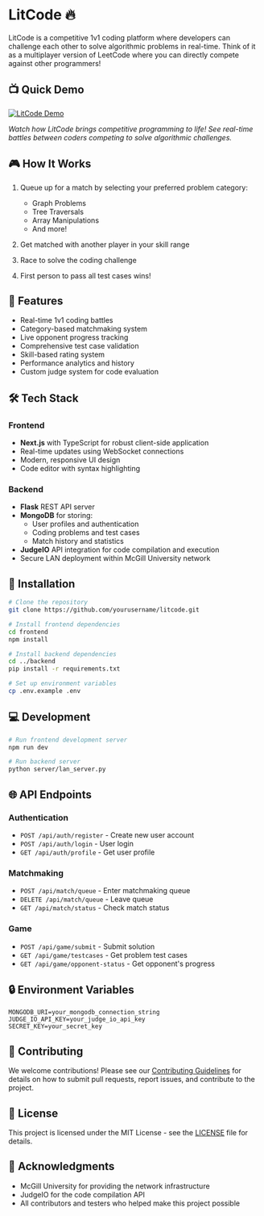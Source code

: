# LitCode 🔥

LitCode is a competitive 1v1 coding platform where developers can challenge each other to solve algorithmic problems in real-time. Think of it as a multiplayer version of LeetCode where you can directly compete against other programmers!


## 📺 Quick Demo

[![LitCode Demo](https://img.youtube.com/vi/Hg4UC5cIdhc/0.jpg)](https://www.youtube.com/watch?v=Hg4UC5cIdhc)

*Watch how LitCode brings competitive programming to life! See real-time battles between coders competing to solve algorithmic challenges.*

## 🎮 How It Works

1. Queue up for a match by selecting your preferred problem category:
   - Graph Problems
   - Tree Traversals
   - Array Manipulations
   - And more!

2. Get matched with another player in your skill range
3. Race to solve the coding challenge
4. First person to pass all test cases wins! 

## 🚀 Features

- Real-time 1v1 coding battles
- Category-based matchmaking system
- Live opponent progress tracking
- Comprehensive test case validation
- Skill-based rating system
- Performance analytics and history
- Custom judge system for code evaluation

## 🛠️ Tech Stack

### Frontend
- **Next.js** with TypeScript for robust client-side application
- Real-time updates using WebSocket connections
- Modern, responsive UI design
- Code editor with syntax highlighting

### Backend
- **Flask** REST API server
- **MongoDB** for storing:
  - User profiles and authentication
  - Coding problems and test cases
  - Match history and statistics
- **JudgeIO** API integration for code compilation and execution
- Secure LAN deployment within McGill University network

## 🔧 Installation

```bash
# Clone the repository
git clone https://github.com/yourusername/litcode.git

# Install frontend dependencies
cd frontend
npm install

# Install backend dependencies
cd ../backend
pip install -r requirements.txt

# Set up environment variables
cp .env.example .env
```

## 💻 Development

```bash
# Run frontend development server
npm run dev

# Run backend server
python server/lan_server.py
```

## 🌐 API Endpoints

### Authentication
- `POST /api/auth/register` - Create new user account
- `POST /api/auth/login` - User login
- `GET /api/auth/profile` - Get user profile

### Matchmaking
- `POST /api/match/queue` - Enter matchmaking queue
- `DELETE /api/match/queue` - Leave queue
- `GET /api/match/status` - Check match status

### Game
- `POST /api/game/submit` - Submit solution
- `GET /api/game/testcases` - Get problem test cases
- `GET /api/game/opponent-status` - Get opponent's progress

## 🔒 Environment Variables

```
MONGODB_URI=your_mongodb_connection_string
JUDGE_IO_API_KEY=your_judge_io_api_key
SECRET_KEY=your_secret_key
```

## 👥 Contributing

We welcome contributions! Please see our [Contributing Guidelines](CONTRIBUTING.md) for details on how to submit pull requests, report issues, and contribute to the project.

## 📄 License

This project is licensed under the MIT License - see the [LICENSE](LICENSE) file for details.

## 🙏 Acknowledgments

- McGill University for providing the network infrastructure
- JudgeIO for the code compilation API
- All contributors and testers who helped make this project possible
